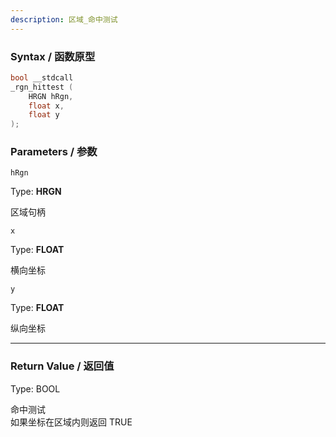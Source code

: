 ```yaml
---
description: 区域_命中测试
---
```


### Syntax / 函数原型

```C++
bool __stdcall 
_rgn_hittest (
    HRGN hRgn,
    float x,
    float y
);
```


### Parameters / 参数

`hRgn`

Type: **HRGN**

区域句柄

`x`

Type: **FLOAT**

横向坐标

`y`

Type: **FLOAT**

纵向坐标


---

### Return Value / 返回值

Type: BOOL

命中测试<br>
如果坐标在区域内则返回 TRUE
